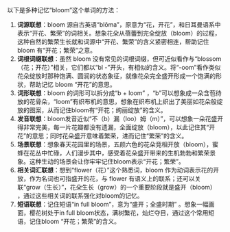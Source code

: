 以下是多种记忆“bloom”这个单词的方法：
1. **词源联想**：bloom 源自古英语“blōma”，原意为“花，开花”，和日耳曼语系中表示“开花、繁荣”的词相关。想象花朵从蓓蕾到完全绽放（bloom）的过程，这种自然的繁荣生长就和词源中“开花、繁荣”的含义紧密相连，帮助记住 bloom 有“开花；繁荣”之意。
2. **词根词缀联想**：虽然 bloom 没有常见的词根词缀，但可近似看作与“blossom（花；开花）”相关，它们都以“bl -”开头，有相似的含义。将“-oom”看作类似花朵绽放时那种饱满、圆润的状态象征，就像花朵完全盛开形成一个饱满的形状，帮助记忆 bloom “开花”的意思。 
3. **词形联想**：bloom 的词形可以拆分成“b + loom” ，“b”可以想象成一朵含苞待放的花骨朵，“loom”有织布机的意思，想象在织布机上织出了美丽如花朵般绽放的图案，从而记住bloom有“开花；绚丽绽放”的含义。 
4. **发音联想**：bloom发音近似“不（b）漏（loo）姆（m）”，可以想象一朵花盛开得非常完美，每一片花瓣都没有遗漏，全面绽放（bloom），以此记住其“开花”的意思；同时花朵盛开意味着繁荣，进而记住“繁荣”的含义。 
5. **场景联想**：想象春天花园里的场景，五颜六色的花朵竞相开放（bloom），蜜蜂在花丛中忙碌，人们漫步其中，感受着花朵盛开带来的生机勃勃和繁荣景象。这种生动的场景会让你牢牢记住bloom表示“开花；繁荣”。 
6. **相关词汇联想**：想到“flower（花）”这个熟悉词，bloom 作为动词表示花的开放，作为名词也可指盛开的花，与 flower 有语义上的联系；还可以关联“grow（生长）”，花朵生长（grow）的一个重要阶段就是盛开（bloom） ，通过这些相关词的联系强化对bloom的记忆。 
7. **短语联想**：记住短语“in full bloom”，意为“盛开；全盛时期” 。想象一幅画面，樱花树处于in full bloom状态，满树繁花，灿烂夺目，通过这个常用短语，记住bloom “开花；繁荣”的含义。 